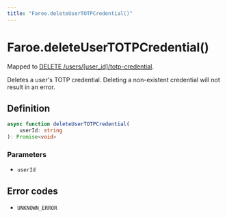 ```yaml
---
title: "Faroe.deleteUserTOTPCredential()"
---
```


# Faroe.deleteUserTOTPCredential()

Mapped to [DELETE /users/\[user_id\]/totp-credential](/api-reference/rest/endpoints/delete_users_userid_totp-credential).

Deletes a user's TOTP credential. Deleting a non-existent credential will not result in an error.

## Definition

```ts
async function deleteUserTOTPCredential(
    userId: string
): Promise<void>
```

### Parameters

- `userId`

## Error codes

- `UNKNOWN_ERROR`
